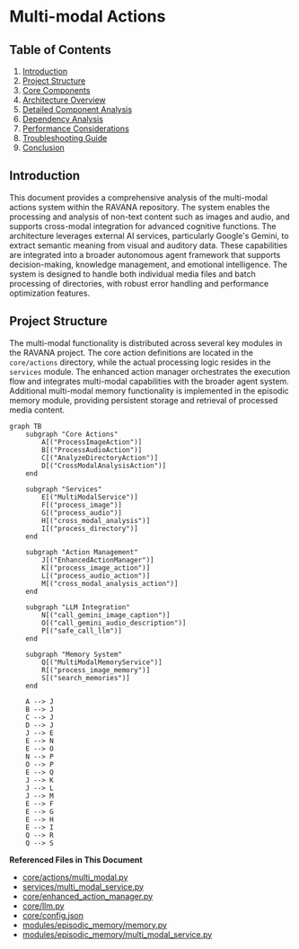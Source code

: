 # Multi-modal Actions



## Table of Contents
1. [Introduction](#introduction)
2. [Project Structure](#project-structure)
3. [Core Components](#core-components)
4. [Architecture Overview](#architecture-overview)
5. [Detailed Component Analysis](#detailed-component-analysis)
6. [Dependency Analysis](#dependency-analysis)
7. [Performance Considerations](#performance-considerations)
8. [Troubleshooting Guide](#troubleshooting-guide)
9. [Conclusion](#conclusion)

## Introduction
This document provides a comprehensive analysis of the multi-modal actions system within the RAVANA repository. The system enables the processing and analysis of non-text content such as images and audio, and supports cross-modal integration for advanced cognitive functions. The architecture leverages external AI services, particularly Google's Gemini, to extract semantic meaning from visual and auditory data. These capabilities are integrated into a broader autonomous agent framework that supports decision-making, knowledge management, and emotional intelligence. The system is designed to handle both individual media files and batch processing of directories, with robust error handling and performance optimization features.

## Project Structure
The multi-modal functionality is distributed across several key modules in the RAVANA project. The core action definitions are located in the `core/actions` directory, while the actual processing logic resides in the `services` module. The enhanced action manager orchestrates the execution flow and integrates multi-modal capabilities with the broader agent system. Additional multi-modal memory functionality is implemented in the episodic memory module, providing persistent storage and retrieval of processed media content.

```mermaid
graph TB
    subgraph "Core Actions"
        A[("ProcessImageAction")]
        B[("ProcessAudioAction")]
        C[("AnalyzeDirectoryAction")]
        D[("CrossModalAnalysisAction")]
    end
    
    subgraph "Services"
        E[("MultiModalService")]
        F[("process_image")]
        G[("process_audio")]
        H[("cross_modal_analysis")]
        I[("process_directory")]
    end
    
    subgraph "Action Management"
        J[("EnhancedActionManager")]
        K[("process_image_action")]
        L[("process_audio_action")]
        M[("cross_modal_analysis_action")]
    end
    
    subgraph "LLM Integration"
        N[("call_gemini_image_caption")]
        O[("call_gemini_audio_description")]
        P[("safe_call_llm")]
    end
    
    subgraph "Memory System"
        Q[("MultiModalMemoryService")]
        R[("process_image_memory")]
        S[("search_memories")]
    end
    
    A --> J
    B --> J
    C --> J
    D --> J
    J --> E
    E --> N
    E --> O
    N --> P
    O --> P
    E --> Q
    J --> K
    J --> L
    J --> M
    E --> F
    E --> G
    E --> H
    E --> I
    Q --> R
    Q --> S

```

**Referenced Files in This Document**   
- [core/actions/multi_modal.py](file://c:\Users\ASUS\Documents\GitHub\RAVANA\core\actions\multi_modal.py)
- [services/multi_modal_service.py](file://c:\Users\ASUS\Documents\GitHub\RAVANA\services\multi_modal_service.py)
- [core/enhanced_action_manager.py](file://c:\Users\ASUS\Documents\GitHub\RAVANA\core\enhanced_action_manager.py)
- [core/llm.py](file://c:\Users\ASUS\Documents\GitHub\RAVANA\core\llm.py)
- [core/config.json](file://c:\Users\ASUS\Documents\GitHub\RAVANA\core\config.json)
- [modules/episodic_memory/memory.py](file://c:\Users\ASUS\Documents\GitHub\RAVANA\modules\episodic_memory\memory.py)
- [modules/episodic_memory/multi_modal_service.py](file://c:\Users\ASUS\Documents\GitHub\RAVANA\modules\episodic_memory\multi_modal_service.py)